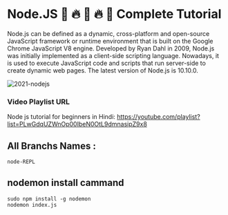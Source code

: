 # Node.JS 💯 🔥 📑 🔥 💯 Complete Tutorial 

Node.js can be defined as a dynamic, cross-platform and open-source JavaScript framework or runtime environment that is built on the Google Chrome JavaScript V8 engine. Developed by Ryan Dahl in 2009, Node.js was initially implemented as a client-side scripting language. Nowadays, it is used to execute JavaScript code and scripts that run server-side to create dynamic web pages. The latest version of Node.js is 10.10.0.

![2021-nodejs](https://i.ibb.co/c897v6b/1-ODU5-V-o-Am-Ymzv-Z1w-Iw3r-Dw.png)

### Video Playlist URL
Node js tutorial for beginners in Hindi: https://youtube.com/playlist?list=PLwGdqUZWnOp00IbeN0OtL9dmnasipZ9x8

## All Branchs Names :

    node-REPL


##  nodemon install cammand

    sudo npm install -g nodemon
    nodemon index.js
